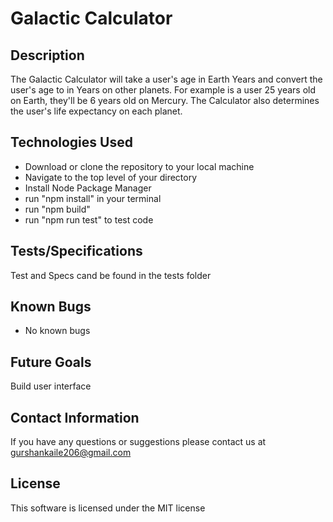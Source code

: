 # Galactic Calculator

## Description 

The Galactic Calculator will take a user's age in Earth Years and convert the user's age to in Years on other planets. For example is a user 25 years old on Earth, they'll be 6 years old on Mercury. The Calculator also determines the user's life expectancy on each planet. 

## Technologies Used

* Download or clone the repository to your local machine
* Navigate to the top level of your directory
* Install Node Package Manager 
* run "npm install" in your terminal
* run "npm build" 
* run "npm run test" to test code

## Tests/Specifications 

Test and Specs cand be found in the tests folder

## Known Bugs

* No known bugs

## Future Goals 

Build user interface

## Contact Information 

If you have any questions or suggestions please contact us at gurshankaile206@gmail.com

## License 

This software is licensed under the MIT license